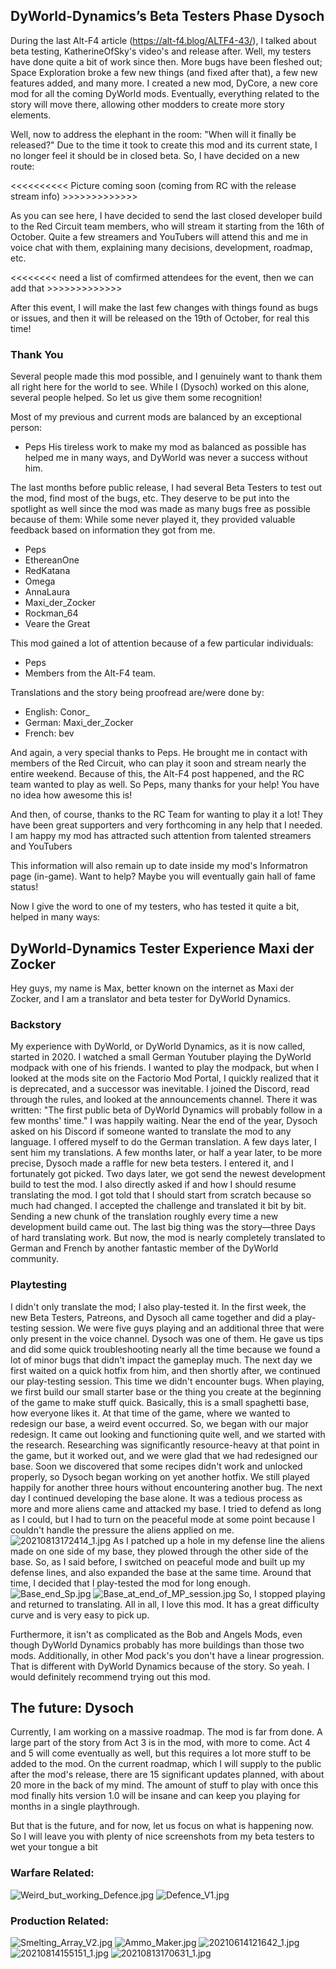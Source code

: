 ## DyWorld-Dynamics’s Beta Testers Phase <author>Dysoch</author>
During the last Alt-F4 article (https://alt-f4.blog/ALTF4-43/), I talked about beta testing, KatherineOfSky's video's and release after. Well, my testers have done quite a bit of work since then.
More bugs have been fleshed out; Space Exploration broke a few new things (and fixed after that), a few new features added, and many more.
I created a new mod, DyCore, a new core mod for all the coming DyWorld mods. Eventually, everything related to the story will move there, allowing other modders to create more story elements.

Well, now to address the elephant in the room: "When will it finally be released?" Due to the time it took to create this mod and its current state, I no longer feel it should be in closed beta. So, I have decided on a new route:

<<<<<<<<<< Picture coming soon (coming from RC with the release stream info) >>>>>>>>>>>>>

As you can see here, I have decided to send the last closed developer build to the Red Circuit team members, who will stream it starting from the 16th of October.
Quite a few streamers and YouTubers will attend this and me in voice chat with them, explaining many decisions, development, roadmap, etc.

<<<<<<<< need a list of comfirmed attendees for the event, then we can add that >>>>>>>>>>>>>

After this event, I will make the last few changes with things found as bugs or issues, and then it will be released on the 19th of October, for real this time!

### Thank You
Several people made this mod possible, and I genuinely want to thank them all right here for the world to see.
While I (Dysoch) worked on this alone, several people helped. So let us give them some recognition!

Most of my previous and current mods are balanced by an exceptional person:
- Peps
His tireless work to make my mod as balanced as possible has helped me in many ways, and DyWorld was never a success without him.

The last months before public release, I had several Beta Testers to test out the mod, find most of the bugs, etc.
They deserve to be put into the spotlight as well since the mod was made as many bugs free as possible because of them:
While some never played it, they provided valuable feedback based on information they got from me.
- Peps
- EthereanOne
- RedKatana
- Omega
- AnnaLaura
- Maxi_der_Zocker
- Rockman_64
- Veare the Great

This mod gained a lot of attention because of a few particular individuals:
- Peps
- Members from the Alt-F4 team.

Translations and the story being proofread are/were done by:
- English: Conor_
- German: Maxi_der_Zocker
- French: bev

And again, a very special thanks to Peps.
He brought me in contact with members of the Red Circuit, who can play it soon and stream nearly the entire weekend. Because of this, the Alt-F4 post happened, and the RC team wanted to play as well. So Peps, many thanks for your help! You have no idea how awesome this is!

And then, of course, thanks to the RC Team for wanting to play it a lot! They have been great supporters and very forthcoming in any help that I needed. 
I am happy my mod has attracted such attention from talented streamers and YouTubers

This information will also remain up to date inside my mod's Informatron page (in-game). Want to help? Maybe you will eventually gain hall of fame status!

Now I give the word to one of my testers, who has tested it quite a bit, helped in many ways:

## DyWorld-Dynamics Tester Experience <author>Maxi der Zocker</author>
Hey guys, my name is Max, better known on the internet as Maxi der Zocker, and I am a translator and beta tester for DyWorld Dynamics. 

### Backstory
My experience with DyWorld, or DyWorld Dynamics, as it is now called, started in 2020. I watched a small German Youtuber playing the DyWorld modpack with one of his friends. I wanted to play the modpack, but when I looked at the mods site on the Factorio Mod Portal, I quickly realized that it is deprecated, and a successor was inevitable. 
I joined the Discord, read through the rules, and looked at the announcements channel. 
There it was written: "The first public beta of DyWorld Dynamics will probably follow in a few months' time." 
I was happily waiting. Near the end of the year, Dysoch asked on his Discord if someone wanted to translate the mod to any language. I offered myself to do the German translation. A few days later, I sent him my translations. 
A few months later, or half a year later, to be more precise, Dysoch made a raffle for new beta testers. I entered it, and I fortunately got picked. 
Two days later, we got send the newest development build to test the mod. I also directly asked if and how I should resume translating the mod. I got told that I should start from scratch because so much had changed. 
I accepted the challenge and translated it bit by bit. Sending a new chunk of the translation roughly every time a new development build came out. The last big thing was the story—three Days of hard translating work. 
But now, the mod is nearly completely translated to German and French by another fantastic member of the DyWorld community. 

### Playtesting
I didn't only translate the mod; I also play-tested it. In the first week, the new Beta Testers, Patreons, and Dysoch all came together and did a play-testing session. 
We were five guys playing and an additional three that were only present in the voice channel. Dysoch was one of them. 
He gave us tips and did some quick troubleshooting nearly all the time because we found a lot of minor bugs that didn't impact the gameplay much. 
The next day we first waited on a quick hotfix from him, and then shortly after, we continued our play-testing session. This time we didn't encounter bugs. 
When playing, we first build our small starter base or the thing you create at the beginning of the game to make stuff quick. Basically, this is a small spaghetti base, how everyone likes it. At that time of the game, where we wanted to redesign our base, a weird event occurred. 
So, we began with our major redesign. It came out looking and functioning quite well, and we started with the research. 
Researching was significantly resource-heavy at that point in the game, but it worked out, and we were glad that we had redesigned our base. Soon we discovered that some recipes didn't work and unlocked properly, so Dysoch began working on yet another hotfix. 
We still played happily for another three hours without encountering another bug. The next day I continued developing the base alone. It was a tedious process as more and more aliens came and attacked my base. I tried to defend as long as I could, but I had to turn on the peaceful mode at some point because I couldn't handle the pressure the aliens applied on me.
![20210813172414_1.jpg](20210813172414_1.jpg)
As I patched up a hole in my defense line the aliens made on one side of my base, they plowed through the other side of the base. So, as I said before, I switched on peaceful mode and built up my defense lines, and also expanded the base at the same time. 
Around that time, I decided that I play-tested the mod for long enough.  
![Base_end_Sp.jpg](Base_end_Sp.jpg)
![Base_at_end_of_MP_session.jpg](Base_at_end_of_MP_session.jpg)
So, I stopped playing and returned to translating. All in all, I love this mod. It has a great difficulty curve and is very easy to pick up. 

Furthermore, it isn't as complicated as the Bob and Angels Mods, even though DyWorld Dynamics probably has more buildings than those two mods. Additionally, in other Mod pack's you don't have a linear progression. That is different with DyWorld Dynamics because of the story. So yeah. I would definitely recommend trying out this mod.

## The future: <author>Dysoch</author>
Currently, I am working on a massive roadmap. The mod is far from done. A large part of the story from Act 3 is in the mod, with more to come. Act 4 and 5 will come eventually as well, but this requires a lot more stuff to be added to the mod.
On the current roadmap, which I will supply to the public after the mod's release, there are 15 significant updates planned, with about 20 more in the back of my mind.
The amount of stuff to play with once this mod finally hits version 1.0 will be insane and can keep you playing for months in a single playthrough.

But that is the future, and for now, let us focus on what is happening now. So I will leave you with plenty of nice screenshots from my beta testers to wet your tongue a bit
### Warfare Related:
![Weird_but_working_Defence.jpg](Weird_but_working_Defence.jpg)
![Defence_V1.jpg](Defence_V1.jpg)

### Production Related:
![Smelting_Array_V2.jpg](Smelting_Array_V2.jpg)
![Ammo_Maker.jpg](Ammo_Maker.jpg)
![20210614121642_1.jpg](20210614121642_1.jpg)
![20210814155151_1.jpg](20210814155151_1.jpg)
![20210813170631_1.jpg](20210813170631_1.jpg)
